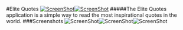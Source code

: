 #Elite Quotes
[![ScreenShot](http://i.imgur.com/soHGmCY.png?2)]()[![ScreenShot](http://i.imgur.com/c6V93y3.png?1)](http://play.google.com)
#####The Elite Quotes application is a simple way to read the most inspirational quotes in the world.
###Screenshots
![ScreenShot](http://i.imgur.com/K8Cs4tR.png?1)![ScreenShot](http://i.imgur.com/n9LUIlS.png?1)![ScreenShot](http://i.imgur.com/uUmtZ1e.png?1)
